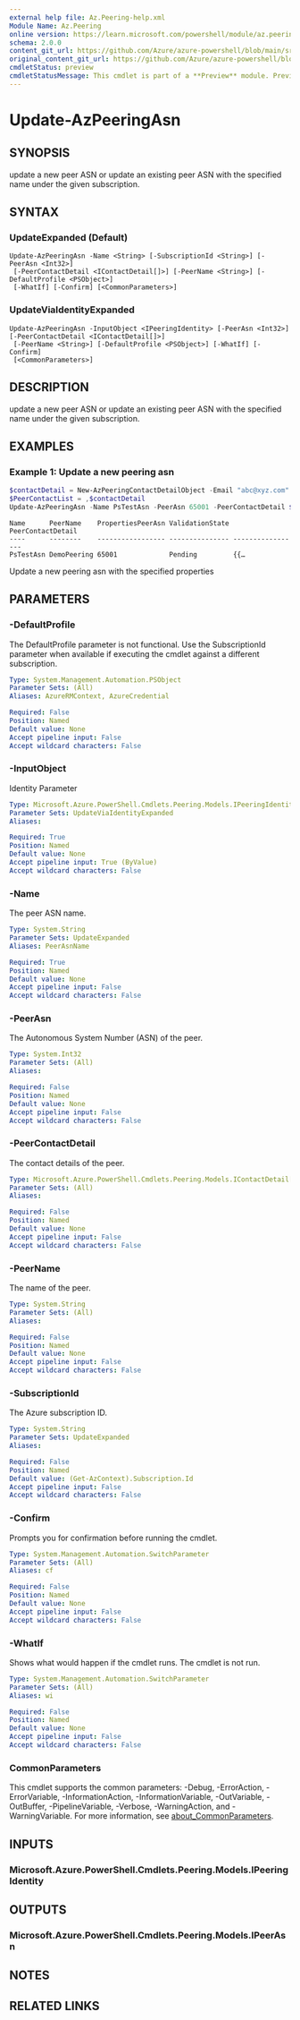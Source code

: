 ```yaml
---
external help file: Az.Peering-help.xml
Module Name: Az.Peering
online version: https://learn.microsoft.com/powershell/module/az.peering/update-azpeeringasn
schema: 2.0.0
content_git_url: https://github.com/Azure/azure-powershell/blob/main/src/Peering/Peering/help/Update-AzPeeringAsn.md
original_content_git_url: https://github.com/Azure/azure-powershell/blob/main/src/Peering/Peering/help/Update-AzPeeringAsn.md
cmdletStatus: preview
cmdletStatusMessage: This cmdlet is part of a **Preview** module. Preview versions aren't recommended for use in production environments. For more information, see https://aka.ms/azps-refstatus.
---
```


# Update-AzPeeringAsn

## SYNOPSIS
update a new peer ASN or update an existing peer ASN with the specified name under the given subscription.

## SYNTAX

### UpdateExpanded (Default)
```
Update-AzPeeringAsn -Name <String> [-SubscriptionId <String>] [-PeerAsn <Int32>]
 [-PeerContactDetail <IContactDetail[]>] [-PeerName <String>] [-DefaultProfile <PSObject>]
 [-WhatIf] [-Confirm] [<CommonParameters>]
```

### UpdateViaIdentityExpanded
```
Update-AzPeeringAsn -InputObject <IPeeringIdentity> [-PeerAsn <Int32>] [-PeerContactDetail <IContactDetail[]>]
 [-PeerName <String>] [-DefaultProfile <PSObject>] [-WhatIf] [-Confirm]
 [<CommonParameters>]
```

## DESCRIPTION
update a new peer ASN or update an existing peer ASN with the specified name under the given subscription.

## EXAMPLES

### Example 1: Update a new peering asn
```powershell
$contactDetail = New-AzPeeringContactDetailObject -Email "abc@xyz.com" -Phone 1234567890 -Role "Noc"
$PeerContactList = ,$contactDetail
Update-AzPeeringAsn -Name PsTestAsn -PeerAsn 65001 -PeerContactDetail $PeerContactList -PeerName DemoPeering
```

```output
Name      PeerName    PropertiesPeerAsn ValidationState PeerContactDetail
----      --------    ----------------- --------------- -----------------
PsTestAsn DemoPeering 65001             Pending         {{…
```

Update a new peering asn with the specified properties

## PARAMETERS

### -DefaultProfile
The DefaultProfile parameter is not functional.
Use the SubscriptionId parameter when available if executing the cmdlet against a different subscription.

```yaml
Type: System.Management.Automation.PSObject
Parameter Sets: (All)
Aliases: AzureRMContext, AzureCredential

Required: False
Position: Named
Default value: None
Accept pipeline input: False
Accept wildcard characters: False
```

### -InputObject
Identity Parameter

```yaml
Type: Microsoft.Azure.PowerShell.Cmdlets.Peering.Models.IPeeringIdentity
Parameter Sets: UpdateViaIdentityExpanded
Aliases:

Required: True
Position: Named
Default value: None
Accept pipeline input: True (ByValue)
Accept wildcard characters: False
```

### -Name
The peer ASN name.

```yaml
Type: System.String
Parameter Sets: UpdateExpanded
Aliases: PeerAsnName

Required: True
Position: Named
Default value: None
Accept pipeline input: False
Accept wildcard characters: False
```

### -PeerAsn
The Autonomous System Number (ASN) of the peer.

```yaml
Type: System.Int32
Parameter Sets: (All)
Aliases:

Required: False
Position: Named
Default value: None
Accept pipeline input: False
Accept wildcard characters: False
```

### -PeerContactDetail
The contact details of the peer.

```yaml
Type: Microsoft.Azure.PowerShell.Cmdlets.Peering.Models.IContactDetail[]
Parameter Sets: (All)
Aliases:

Required: False
Position: Named
Default value: None
Accept pipeline input: False
Accept wildcard characters: False
```

### -PeerName
The name of the peer.

```yaml
Type: System.String
Parameter Sets: (All)
Aliases:

Required: False
Position: Named
Default value: None
Accept pipeline input: False
Accept wildcard characters: False
```

### -SubscriptionId
The Azure subscription ID.

```yaml
Type: System.String
Parameter Sets: UpdateExpanded
Aliases:

Required: False
Position: Named
Default value: (Get-AzContext).Subscription.Id
Accept pipeline input: False
Accept wildcard characters: False
```

### -Confirm
Prompts you for confirmation before running the cmdlet.

```yaml
Type: System.Management.Automation.SwitchParameter
Parameter Sets: (All)
Aliases: cf

Required: False
Position: Named
Default value: None
Accept pipeline input: False
Accept wildcard characters: False
```

### -WhatIf
Shows what would happen if the cmdlet runs.
The cmdlet is not run.

```yaml
Type: System.Management.Automation.SwitchParameter
Parameter Sets: (All)
Aliases: wi

Required: False
Position: Named
Default value: None
Accept pipeline input: False
Accept wildcard characters: False
```

### CommonParameters
This cmdlet supports the common parameters: -Debug, -ErrorAction, -ErrorVariable, -InformationAction, -InformationVariable, -OutVariable, -OutBuffer, -PipelineVariable, -Verbose, -WarningAction, and -WarningVariable. For more information, see [about_CommonParameters](http://go.microsoft.com/fwlink/?LinkID=113216).

## INPUTS

### Microsoft.Azure.PowerShell.Cmdlets.Peering.Models.IPeeringIdentity

## OUTPUTS

### Microsoft.Azure.PowerShell.Cmdlets.Peering.Models.IPeerAsn

## NOTES

## RELATED LINKS
